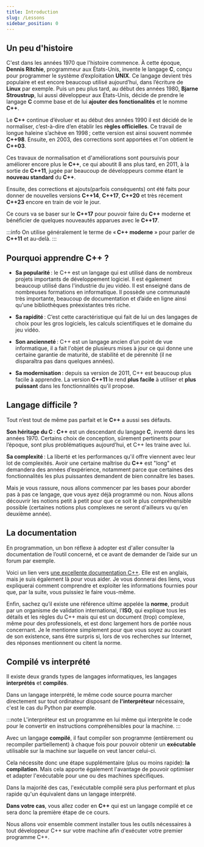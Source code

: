 ```yaml
---
title: Introduction
slug: /Lessons
sidebar_position: 0
---
```


## Un peu d'histoire

C'est dans les années 1970 que l'histoire commence. À cette époque, **Dennis Ritchie**, programmeur aux États-Unis, invente le langage **C**, conçu pour programmer le système d’exploitation **UNIX**. Ce langage devient très populaire et est encore beaucoup utilisé aujourd’hui, dans l’écriture de **Linux** par exemple. Puis un peu plus tard, au début des années 1980, **Bjarne Stroustrup**, lui aussi développeur aux États-Unis, décide de prendre le langage **C** comme base et de lui **ajouter des fonctionalités** et le nomme **C++**.

Le **C++** continue d’évoluer et au début des années 1990 il est décidé de le normaliser, c’est-à-dire d’en établir les **règles officielles**. Ce travail de longue haleine s’achève en 1998 ; cette version est ainsi souvent nommée **C++98**. Ensuite, en 2003, des corrections sont apportées et l'on obtient le **C++03**.

Ces travaux de normalisation et d'améliorations sont poursuivis pour améliorer encore plus le **C++**, ce qui aboutit 8 ans plus tard, en 2011, à la sortie de **C++11**, jugée par beaucoup de développeurs comme étant le **nouveau standard** du **C++**.

Ensuite, des corrections et ajouts(parfois conséquents) ont été faits pour donner de nouvelles versions **C++14**, **C++17**, **C++20** et très récement **C++23** encore en train de voir le jour.

Ce cours va se baser sur le **C++17** pour pouvoir faire du **C++** moderne et bénéficier de quelques nouveautés apparues avec le **C++17**.

:::info
On utilise généralement le terme de « **C++ moderne** » pour parler de **C++11** et au-delà.
:::

## Pourquoi apprendre C++ ?

- **Sa popularité** : le C++ est un langage qui est utilisé dans de nombreux projets importants de développement logiciel. Il est également beaucoup utilisé dans l'industrie du jeu vidéo. Il est enseigné dans de nombreuses formations en informatique. Il possède une communauté très importante, beaucoup de documentation et d’aide en ligne ainsi qu'une bibliothèques préexistantes très riche.
  
- **Sa rapidité** : C’est cette caractéristique qui fait de lui un des langages de choix pour les gros logiciels, les calculs scientifiques et le domaine du jeu vidéo.

- **Son ancienneté** : C++ est un langage ancien d’un point de vue informatique, il a fait l'objet de plusieurs mises à jour ce qui donne une certaine garantie de maturité, de stabilité et de pérennité (il ne disparaîtra pas dans quelques années).

- **Sa modernisation** : depuis sa version de 2011, C++ est beaucoup plus facile à apprendre. La version **C++11** le rend **plus facile** à utiliser et **plus puissant** dans les fonctionnalités qu’il propose.

## Langage difficile ?

Tout n’est tout de même pas parfait et le **C++** a aussi ses défauts.

**Son héritage du C** : **C++** est un descendant du langage **C**, inventé dans les années 1970. Certains choix de conception, sûrement pertinents pour l’époque, sont plus problématiques aujourd’hui, et C++ les traine avec lui.

**Sa complexité** : La liberté et les performances qu'il offre viennent avec leur lot de complexités. Avoir une certaine maîtrise du **C++** est "long" et demandera des années d’expérience, notamment parce que certaines des fonctionnalités les plus puissantes demandent de bien connaître les bases.

Mais je vous rassure, nous allons commencer par les bases pour aborder pas à pas ce langage, que vous ayez déjà programmé ou non. Nous allons découvrir les notions petit à petit pour que ce soit le plus compréhensible possible (certaines notions plus complexes ne seront d'ailleurs vu qu'en deuxième année).

## La documentation

En programmation, un bon réflexe à adopter est d'aller consulter la documentation de l’outil concerné, et ce avant de demander de l’aide sur un forum par exemple.

Voici un lien vers [une excellente documentation C++](http://en.cppreference.com/w/cpp). Elle est en anglais, mais je suis également là pour vous aider. Je vous donnerai des liens, vous expliquerai comment comprendre et exploiter les informations fournies pour que, par la suite, vous puissiez le faire vous-même.

Enfin, sachez qu’il existe une référence ultime appelée la **norme**, produit par un organisme de validation international, l'**ISO**, qui explique tous les détails et les règles du C++ mais qui est un document (trop) complexe, même pour des professionels, et est donc largement hors de portée nous concernant.
Je le mentionne simplement pour que vous soyez au courant de son existence, sans être surpris si, lors de vos recherches sur Internet, des réponses mentionnent ou citent la norme.

## Compilé vs interprété

Il existe deux grands types de langages informatiques, les langages **interprétés** et **compilés**.

Dans un langage interprété, le même code source pourra marcher directement sur tout ordinateur disposant de **l'interpréteur** nécessaire, c'est le cas du Python par exemple.

:::note
L'interpréteur est un programme en lui même qui interprète le code pour le convertir en instructions compréhensibles pour la machine.
:::

Avec un langage **compilé**, il faut compiler son programme (entièrement ou recompiler partiellement) à chaque fois pour pouvoir obtenir un **exécutable** utilisable sur la machine sur laquelle on veut lancer celui-ci.

Cela nécessite donc une étape supplémentaire (plus ou moins rapide): **la compilation**. Mais cela apporte également l'avantage de pouvoir optimiser et adapter l'exécutable pour une ou des machines spécifiques.

Dans la majorité des cas, l'exécutable compilé sera plus performant et plus rapide qu'un équivalent dans un langage interprété.

**Dans votre cas**, vous allez coder en **C++** qui est un langage compilé et ce sera donc la première étape de ce cours.

Nous allons voir ensemble comment installer tous les outils nécessaires à tout développeur C++ sur votre machine afin d'exécuter votre premier programme C++.